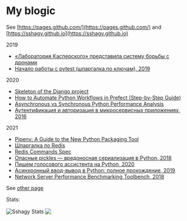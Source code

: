 # My blogic

See [https://pages.github.com/](https://pages.github.com/) and [https://sshagy.github.io](https://sshagy.github.io)

2019
- [«Лаборатория Касперского» представила систему борьбы с дронами](https://hightech.fm/2019/10/22/kas-lab-dron)
- [Начало работы с pytest (шпаргалка по ключам), 2019](https://habr.com/ru/post/448782/)

2020
- [Skeleton of the Django project](https://github.com/ShudelEV/django_project_skeleton/blob/master/entrypoint.sh)
- [How to Automate Python Workflows in Prefect (Step-by-Step Guide)](https://lejimmy.com/how-to-automate-python-workflows-in-prefect-step-by-step-guide/)
- [Asynchronous vs Synchronous Python Performance Analysis](https://stackabuse.com/asynchronous-vs-synchronous-python-performance-analysis/)
- [Аутентификация и авторизация в микросервисных приложениях, 2016](https://habr.com/ru/company/dataart/blog/311376/)

2021
- [Pipenv: A Guide to the New Python Packaging Tool](https://realpython.com/pipenv-guide/)
- [Шпаргалка по Redis](https://habr.com/ru/post/204354/)
- [Redis Commands Spec](https://redis.io/commands#generic)
- [Опасные pickles — вредоносная сериализация в Python, 2018](https://habr.com/ru/company/otus/blog/353480/)
- [Пишем голосового ассистента на Python, 2020](https://habr.com/ru/post/529590/)
- [Асинхронный ввод-вывод в Python: полное прохождение, 2019](https://vk.com/@realpythonru-async-io)
- [Network Server Performance Benchmarking Toolbench, 2018](https://github.com/MagicStack/vmbench/tree/master/servers)


See [other page](other.md)

Stats:

<img align="center" src="https://github-readme-stats-nu-henna.vercel.app/api?username=sshagy&count_private=true&show_icons=true&theme=tokyonight" alt="Sshagy Stats" />
<img align="center" src="https://github-readme-stats-nu-henna.vercel.app/api/top-langs/?username=sshagy&layout=demo&theme=tokyonight&count_private=true&langs_count=10&hide=css,html,jupyter%20notebook,tex" />
